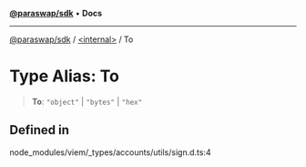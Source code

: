 [**@paraswap/sdk**](../../README.md) • **Docs**

***

[@paraswap/sdk](../../globals.md) / [\<internal\>](../README.md) / To

# Type Alias: To

> **To**: `"object"` \| `"bytes"` \| `"hex"`

## Defined in

node\_modules/viem/\_types/accounts/utils/sign.d.ts:4
